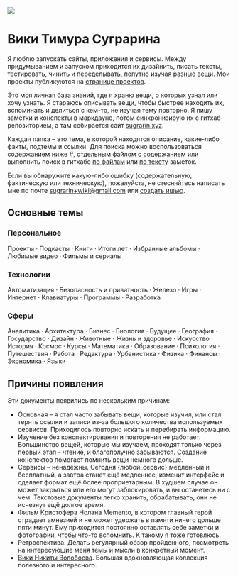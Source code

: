 ![](attachments/dog@2x.jpg)

# Вики Тимура Суграрина

Я люблю запускать сайты, приложения и сервисы. Между придумыванием и запуском приходится их дизайнить, писать тексты, тестировать, чинить и переделывать, попутно изучая разные вещи. Мои проекты публикуются на [странице проектов](projects).

Это моя личная база знаний, где я храню вещи, о которых узнал или хочу узнать. Я стараюсь описывать вещи, чтобы быстрее находить их, вспоминать и делиться с кем-то, не изучая тему повторно. Я пишу заметки и конспекты в маркдауне, потом синхронизирую их c гитхаб-репозиторием, а там собирается сайт [sugrarin.xyz](https://sugrarin.xyz). 

Каждая папка – это тема, в которой находятся описание, какие-либо факты, подтемы и ссылки. Для поиска можно воспользоваться содержанием ниже [#](#основные-темы), отдельным [файлом с содержанием](contents.md) или выполнить поиск в гитхабе [по файлам](https://github.com/sugrarin/knowledge/find/main) или [по тексту](https://github.com/sugrarin/knowledge/search) заметок.

Если вы обнаружите какую-либо ошибку (содержательную, фактическую или техническую), пожалуйста, не стесняйтесь написать мне по почте [sugrarin+wiki@gmail.com](mailto:sugrarin+wiki@gmail.com) или [создать ишью](https://github.com/sugrarin/knowledge/issues/new).

## Основные темы

### Персональное

Проекты · Подкасты · Книги · Итоги лет · Избранные альбомы · Любимые видео · Фильмы и сериалы

### Технологии

Автоматизация · Безопасность и приватность · Железо · Игры · Интернет · Клавиатуры · Программы · Разработка

### Сферы

Аналитика · Архитектура · Бизнес · Биология · Будущее · География · Государство · Дизайн · Животные · Жизнь и здоровье · Искусство · История · Космос · Курсы · Математика · Образование · Психология · Путешествия · Работа · Редактура · Урбанистика · Физика · Финансы · Экономика · Языки

## Причины появления

Эти документы появились по нескольким причинам:

- Основная – я стал часто забывать вещи, которые изучил, или стал терять ссылки и записи из-за большого количества используемых сервисов. Приходилось повторно искать и перебирать информацию.
- Изучение без конспектирования и повторения не работает. Большинство вещей, которые мы изучаем, проходят только через первый этап - чтение, и благополучно забываются. Создание конспектов помогает помнить вещи немного дольше. 
- Сервисы – ненадёжны. Сегодня {любой_сервис} медленный и бесплатный, а завтра станет ещё медленнее, изменит интерфейс и сделает формат ещё более проприетарным. В худшем случае он может закрыться или его могут заблокировать, и вы останетесь ни с чем. Текстовые документы легко хранить, обрабатывать, они не исчезнут ещё долгое время.
- Фильм Кристофера Нолана Memento, в котором главный герой страдает амнезией и не может удержать в памяти ничего дольше пяти минут. Ему приходится постоянно оставлять себе заметки и фотографии, чтобы что-то вспомнить. К такому я тоже готовлюсь.
- Ретроспектива. Делать регулярный обзор пройденного, посмотреть на интересующие меня темы и мысли в конкретный момент.
- [Вики Никиты Волобоева](https://wiki.nikitavoloboev.xyz). Большая вдохновляющая коллекция полезного и интересного.

